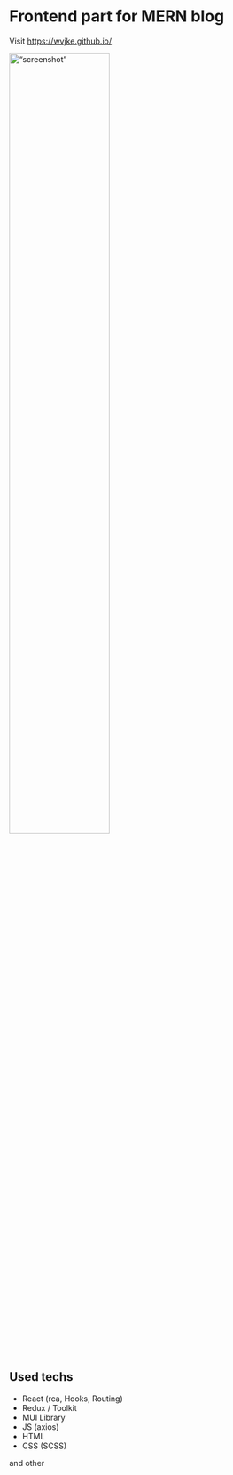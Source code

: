 # Frontend part for MERN blog 

 Visit https://wvjke.github.io/ 

<img src="https://i.postimg.cc/vZQSGbnZ/Screenshot-1.png" alt= “screenshot” width="60%" align="middle">

## Used techs
* React (rca, Hooks, Routing)
* Redux / Toolkit
* MUI Library
* JS (axios)
* HTML
* CSS (SCSS)

and other
